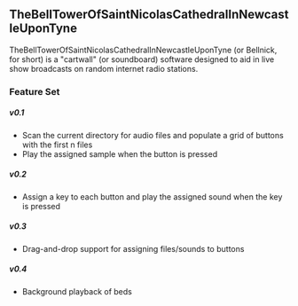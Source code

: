 ## TheBellTowerOfSaintNicolasCathedralInNewcastleUponTyne

TheBellTowerOfSaintNicolasCathedralInNewcastleUponTyne (or Bellnick, for short) is a "cartwall" (or soundboard) software
designed to aid in live show broadcasts on random internet radio stations.

### Feature Set
##### v0.1
* Scan the current directory for audio files and populate a grid of buttons with the first n files
* Play the assigned sample when the button is pressed

##### v0.2
* Assign a key to each button and play the assigned sound when the key is pressed

##### v0.3
* Drag-and-drop support for assigning files/sounds to buttons

##### v0.4
* Background playback of beds

